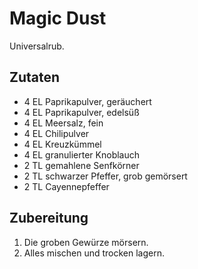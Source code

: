 # Magic Dust

Universalrub.

## Zutaten

- 4 EL Paprikapulver, geräuchert
- 4 EL Paprikapulver, edelsüß
- 4 EL Meersalz, fein
- 4 EL Chilipulver
- 4 EL Kreuzkümmel
- 4 EL granulierter Knoblauch
- 2 TL gemahlene Senfkörner
- 2 TL schwarzer Pfeffer, grob gemörsert
- 2 TL Cayennepfeffer

## Zubereitung

1. Die groben Gewürze mörsern.
1. Alles mischen und trocken lagern.